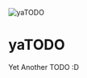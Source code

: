 ![yaTODO](https://user-images.githubusercontent.com/69485603/167710410-f035a069-e822-4cfe-ae7a-7f9cea84a7a0.gif)
# yaTODO
Yet Another TODO :D

